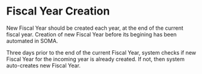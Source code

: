 
# Fiscal Year Creation


New Fiscal Year should be created each year, at the end of the current fiscal year. Creation of new Fiscal Year before its begining has been automated in SOMA.


Three days prior to the end of the current Fiscal Year, system checks if new Fiscal Year for the incoming year is already created. If not, then system auto-creates new Fiscal Year.


